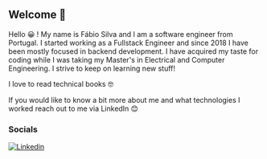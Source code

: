 ## Welcome 👋

Hello 😀 ! My name is Fábio Silva and I am a software engineer from Portugal. I started working as a Fullstack Engineer and since 2018 I have been mostly focused in backend development. I have acquired my taste for coding while I was taking my Master's in Electrical and Computer Engineering. I strive to keep on learning new stuff! 

I love to read technical books 🤓

If you would like to know a bit more about me and what technologies I worked reach out to me via LinkedIn 😊

### Socials
[![Linkedin](https://img.shields.io/badge/-LinkedIn-informational?style=flat-square&logo=Linkedin&logoColor=white&link=https://www.linkedin.com/in/fabioacsilva/)](https://www.linkedin.com/in/fabioacsilva/) 
